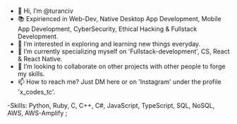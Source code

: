 - 👋 Hi, I’m @turanciv
- 📚 Expirienced in Web-Dev, Native Desktop App Development, Mobile App Development, CyberSecurity, Ethical Hacking & Fullstack Development.
- 👀 I’m interested in exploring and learning new things everyday.
- 🌱 I’m currently specializing myself on  'Fullstack-development', CS, React & React Native.
- 💞️ I’m looking to collaborate on other projects with other people to forge my skills.
- 📫 How to reach me? Just DM here or on 'Instagram' under the profile 'x_codes_tc'.

-Skills: Python, Ruby, C, C++, C#, JavaScript, TypeScript, SQL, NoSQL, AWS, AWS-Amplify ;

<!---
turanciv/turanciv is a ✨ special ✨ repository because its `README.md` (this file) appears on your GitHub profile.
You can click the Preview link to take a look at your changes.
--->
